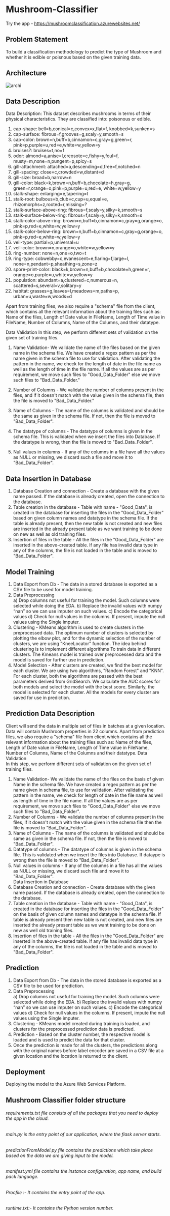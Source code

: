# Mushroom-Classifier

Try the app - https://mushroomclassification.azurewebsites.net/

## Problem Statement
To build a classification methodology to predict the type of Mushroom and whether it is edible or poisnous based on the given training data. 

## Architecture
![archi](https://user-images.githubusercontent.com/52818519/197069232-72b11b0d-3875-4e3b-9177-ad1edc8ed4c2.jpg)

## Data Description
Data Description: This dataset describes mushrooms in terms of their physical characteristics. They are classified into: poisonous or edible.

1. cap-shape: bell=b,conical=c,convex=x,flat=f, knobbed=k,sunken=s 
2. cap-surface: fibrous=f,grooves=g,scaly=y,smooth=s 
3. cap-color: brown=n,buff=b,cinnamon=c,gray=g,green=r, pink=p,purple=u,red=e,white=w,yellow=y 
4. bruises?: bruises=t,no=f 
5. odor: almond=a,anise=l,creosote=c,fishy=y,foul=f, musty=m,none=n,pungent=p,spicy=s 
6. gill-attachment: attached=a,descending=d,free=f,notched=n 
7. gill-spacing: close=c,crowded=w,distant=d 
8. gill-size: broad=b,narrow=n 
9. gill-color: black=k,brown=n,buff=b,chocolate=h,gray=g, green=r,orange=o,pink=p,purple=u,red=e, white=w,yellow=y 
10. stalk-shape: enlarging=e,tapering=t 
11. stalk-root: bulbous=b,club=c,cup=u,equal=e, rhizomorphs=z,rooted=r,missing=? 
12. stalk-surface-above-ring: fibrous=f,scaly=y,silky=k,smooth=s 
13. stalk-surface-below-ring: fibrous=f,scaly=y,silky=k,smooth=s 
14. stalk-color-above-ring: brown=n,buff=b,cinnamon=c,gray=g,orange=o, pink=p,red=e,white=w,yellow=y 
15. stalk-color-below-ring: brown=n,buff=b,cinnamon=c,gray=g,orange=o, pink=p,red=e,white=w,yellow=y 
16. veil-type: partial=p,universal=u 
17. veil-color: brown=n,orange=o,white=w,yellow=y 
18. ring-number: none=n,one=o,two=t 
19. ring-type: cobwebby=c,evanescent=e,flaring=f,large=l, none=n,pendant=p,sheathing=s,zone=z 
20. spore-print-color: black=k,brown=n,buff=b,chocolate=h,green=r, orange=o,purple=u,white=w,yellow=y 
21. population: abundant=a,clustered=c,numerous=n, scattered=s,several=v,solitary=y 
22. habitat: grasses=g,leaves=l,meadows=m,paths=p, urban=u,waste=w,woods=d

Apart from training files, we also require a "schema" file from the client, which contains all the relevant information about the training files such as:
Name of the files, Length of Date value in FileName, Length of Time value in FileName, Number of Columns, Name of the Columns, and their datatype.
 
Data Validation 
In this step, we perform different sets of validation on the given set of training files.  
1.	 Name Validation- We validate the name of the files based on the given name in the schema file. We have created a regex pattern as per the name given in the schema file to use for validation. After validating the pattern in the name, we check for the length of date in the file name as well as the length of time in the file name. If all the values are as per requirement, we move such files to "Good_Data_Folder" else we move such files to "Bad_Data_Folder."

2.	 Number of Columns - We validate the number of columns present in the files, and if it doesn't match with the value given in the schema file, then the file is moved to "Bad_Data_Folder."


3.	 Name of Columns - The name of the columns is validated and should be the same as given in the schema file. If not, then the file is moved to "Bad_Data_Folder".

4.	 The datatype of columns - The datatype of columns is given in the schema file. This is validated when we insert the files into Database. If the datatype is wrong, then the file is moved to "Bad_Data_Folder".


5.	Null values in columns - If any of the columns in a file have all the values as NULL or missing, we discard such a file and move it to "Bad_Data_Folder".



## Data Insertion in Database
 
1) Database Creation and connection - Create a database with the given name passed. If the database is already created, open the connection to the database. 
2) Table creation in the database - Table with name - "Good_Data", is created in the database for inserting the files in the "Good_Data_Folder" based on given column names and datatype in the schema file. If the table is already present, then the new table is not created and new files are inserted in the already present table as we want training to be done on new as well as old training files.     
3) Insertion of files in the table - All the files in the "Good_Data_Folder" are inserted in the above-created table. If any file has invalid data type in any of the columns, the file is not loaded in the table and is moved to "Bad_Data_Folder".
 
## Model Training 
1) Data Export from Db - The data in a stored database is exported as a CSV file to be used for model training.
2) Data Preprocessing   
   a) Drop columns not useful for training the model. Such columns were selected while doing the EDA.
   b) Replace the invalid values with numpy “nan” so we can use imputer on such values.
   c) Encode the categorical values
   d) Check for null values in the columns. If present, impute the null values using the Single imputer.
3) Clustering - KMeans algorithm is used to create clusters in the preprocessed data. The optimum number of clusters is selected by plotting the elbow plot, and for the dynamic selection of the number of clusters, we are using "KneeLocator" function. The idea behind clustering is to implement different algorithms
   To train data in different clusters. The Kmeans model is trained over preprocessed data and the model is saved for further use in prediction.
4) Model Selection - After clusters are created, we find the best model for each cluster. We are using two algorithms, "Random Forest" and "KNN". For each cluster, both the algorithms are passed with the best parameters derived from GridSearch. We calculate the AUC scores for both models and select the model with the best score. Similarly, the model is selected for each cluster. All the models for every cluster are saved for use in prediction. 
 
## Prediction Data Description
 
Client will send the data in multiple set of files in batches at a given location. Data will contain Mushroom properties in 22 columns.
Apart from prediction files, we also require a "schema" file from client which contains all the relevant information about the training files such as:
Name of the files, Length of Date value in FileName, Length of Time value in FileName, Number of Columns, Name of the Columns and their datatype.
 Data Validation  
In this step, we perform different sets of validation on the given set of training files.  
1) Name Validation- We validate the name of the files on the basis of given Name in the schema file. We have created a regex pattern as per the name given in schema file, to use for validation. After validating the pattern in the name, we check for length of date in the file name as well as length of time in the file name. If all the values are as per requirement, we move such files to "Good_Data_Folder" else we move such files to "Bad_Data_Folder". 
2) Number of Columns - We validate the number of columns present in the files, if it doesn't match with the value given in the schema file then the file is moved to "Bad_Data_Folder". 
3) Name of Columns - The name of the columns is validated and should be same as given in the schema file. If not, then the file is moved to "Bad_Data_Folder". 
4) Datatype of columns - The datatype of columns is given in the schema file. This is validated when we insert the files into Database. If dataype is wrong then the file is moved to "Bad_Data_Folder". 
5) Null values in columns - If any of the columns in a file has all the values as NULL or missing, we discard such file and move it to "Bad_Data_Folder".  
Data Insertion in Database 
1) Database Creation and connection - Create database with the given name passed. If the database is already created, open the connection to the database. 
2) Table creation in the database - Table with name - "Good_Data", is created in the database for inserting the files in the "Good_Data_Folder" on the basis of given column names and datatype in the schema file. If table is already present then new table is not created, and new files are inserted the already present table as we want training to be done on new as well old training files.     
3) Insertion of files in the table - All the files in the "Good_Data_Folder" are inserted in the above-created table. If any file has invalid data type in any of the columns, the file is not loaded in the table and is moved to "Bad_Data_Folder".


## Prediction 
 
1) Data Export from Db - The data in the stored database is exported as a CSV file to be used for prediction.
2) Data Preprocessing   
   a) Drop columns not useful for training the model. Such columns were selected while doing the EDA.
   b) Replace the invalid values with numpy “nan” so we can use imputer on such values.
   c) Encode the categorical values
   d) Check for null values in the columns. If present, impute the null values using the Single imputer.
3) Clustering - KMeans model created during training is loaded, and clusters for the preprocessed prediction data is predicted.
4) Prediction - Based on the cluster number, the respective model is loaded and is used to predict the data for that cluster.
5) Once the prediction is made for all the clusters, the predictions along with the original names before label encoder are saved in a CSV file at a given location and the location is returned to the client.

## Deployment

Deploying the model to the Azure Web Services Platform.

## Mushroom Classifier folder structure
###### requirements.txt file consists of all the packages that you need to deploy the app in the cloud.
###### main.py is the entry point of our application, where the flask server starts.
###### predictionFromModel.py file contains the predictions which take place based on the data we are giving input to the model.
###### manifest.yml file contains the instance configuration, app name, and build pack language.
###### Procfile :- It contains the entry point of the app.
###### runtime.txt:- It contains the Python version number.
